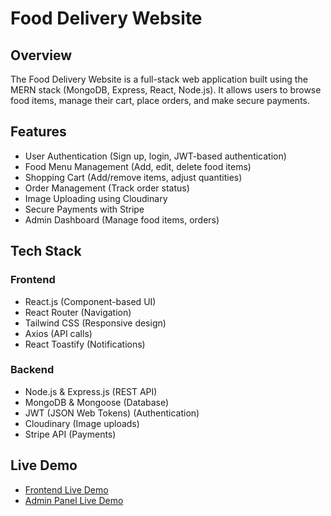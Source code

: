 # Food Delivery Website  

## Overview  
The Food Delivery Website is a full-stack web application built using the MERN stack (MongoDB, Express, React, Node.js). It allows users to browse food items, manage their cart, place orders, and make secure payments.  

## Features  
- User Authentication (Sign up, login, JWT-based authentication)  
- Food Menu Management (Add, edit, delete food items)  
- Shopping Cart (Add/remove items, adjust quantities)  
- Order Management (Track order status)  
- Image Uploading using Cloudinary  
- Secure Payments with Stripe  
- Admin Dashboard (Manage food items, orders)  

## Tech Stack  

### Frontend  
- React.js (Component-based UI)  
- React Router (Navigation)  
- Tailwind CSS (Responsive design)  
- Axios (API calls)  
- React Toastify (Notifications)  

### Backend  
- Node.js & Express.js (REST API)  
- MongoDB & Mongoose (Database)  
- JWT (JSON Web Tokens) (Authentication)  
- Cloudinary (Image uploads)  
- Stripe API (Payments)  

## Live Demo  
- [Frontend Live Demo](https://food-delivery-website-igbq.vercel.app/)  
- [Admin Panel Live Demo](https://food-delivery-website-roo9.vercel.app/)
